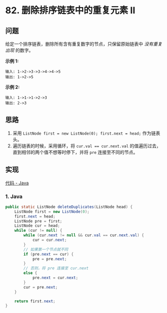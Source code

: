 # 82. 删除排序链表中的重复元素 II

## 问题

给定一个排序链表，删除所有含有重复数字的节点，只保留原始链表中 *没有重复出现* 的数字。

**示例 1:**

```
输入: 1->2->3->3->4->4->5
输出: 1->2->5
```

**示例 2:**

```
输入: 1->1->1->2->3
输出: 2->3
```

## 思路

1. 采用 `ListNode first = new ListNode(0); first.next = head;` 作为链表头。
2. 遍历链表的时候，采用循环，将 `cur.val == cur.next.val` 的值遍历过去，直到相邻的两个值不想等时停下，并将 `pre` 连接至不同的节点。 

## 实现

[代码 - Java](Solution.java)

### 1. Java

```java
public static ListNode deleteDuplicates(ListNode head) {
    ListNode first = new ListNode(0);
    first.next = head;
    ListNode pre = first;
    ListNode cur = head;
    while (cur != null) {
        while (cur.next != null && cur.val == cur.next.val) {
            cur = cur.next;
        }
        // 如果第一个节点就不同
        if (pre.next == cur) {
            pre = pre.next;
        }
        // 否则，将 pre 连接至 cur.next
        else {
            pre.next = cur.next;
        }
        cur = pre.next;
    }

    return first.next;
}
```

